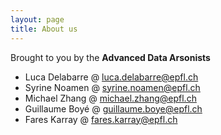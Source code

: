 ```yaml
---
layout: page
title: About us
---
```


Brought to you by the **Advanced Data Arsonists**
- Luca Delabarre @ luca.delabarre@epfl.ch
- Syrine Noamen @ syrine.noamen@epfl.ch
- Michael Zhang @ michael.zhang@epfl.ch
- Guillaume Boyé @ guillaume.boye@epfl.ch
- Fares Karray @ fares.karray@epfl.ch